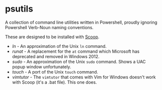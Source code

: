 psutils
=======

A collection of command line utilities written in Powershell, proudly ignoring Powershell Verb-Noun naming conventions.

These are designed to be installed with [Scoop](http://scoop.sh).

* *ln* - An approximation of the Unix `ln` command.
* *runat* - A replacement for the `at` command which Microsoft has deprecated and removed in Windows 2012.
* *sudo* - An approximation of the Unix `sudo` command. Shows a UAC popup window unfortunately.
* *touch* - A port of the Unix `touch` command.
* *vimtutor* - The `vimtutor` that comes with Vim for Windows doesn't work with Scoop (it's a .bat file). This one does.
